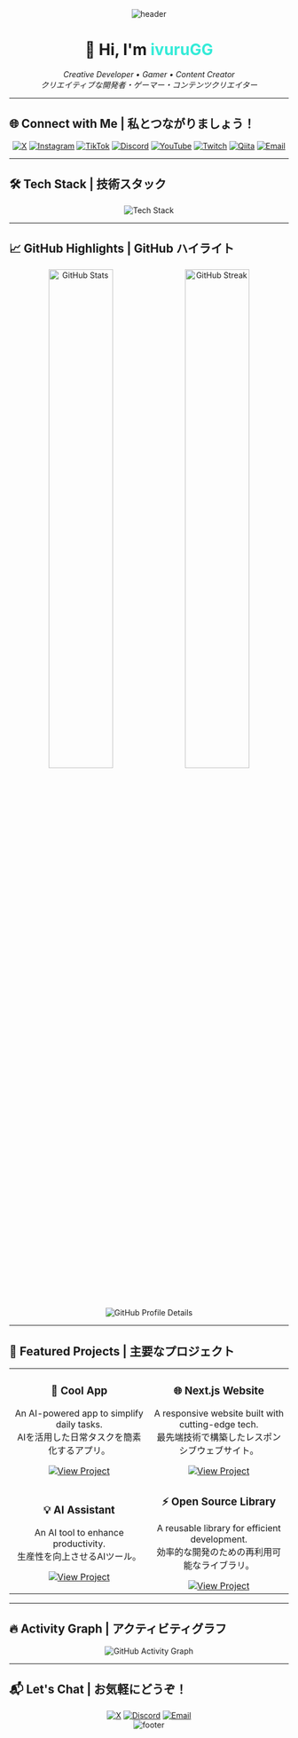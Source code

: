 <div align="center">
  <!-- GitHubロゴを用いたカスタムバナー -->
  <img src="https://capsule-render.vercel.app/api?type=waving&color=0:34ebd8,100:4568dc&height=250&section=header&text=Welcome%20to%20ivuruGG's%20Profile!&fontSize=40&fontAlignY=40&fontColor=ffffff&animation=fadeIn&desc=Crafting%20Experiences%20with%20Code&descAlign=50&descAlignY=60" alt="header" />
</div>

<h1 align="center">👋 Hi, I'm <span style="color:#34ebd8;">ivuruGG</span></h1>
<p align="center">
  <em>Creative Developer • Gamer • Content Creator</em><br>
  <em>クリエイティブな開発者・ゲーマー・コンテンツクリエイター</em>
</p>

---

## 🌐 Connect with Me | 私とつながりましょう！
<div align="center">
  <!-- 各種SNSリンク -->
  <a href="https://x.com/ivurugg"><img src="https://img.shields.io/badge/X-%231DA1F2.svg?style=for-the-badge&logo=x&logoColor=white" alt="X" /></a>
  <a href="https://www.instagram.com/ivurugg/"><img src="https://img.shields.io/badge/Instagram-%23E4405F.svg?style=for-the-badge&logo=instagram&logoColor=white" alt="Instagram" /></a>
  <a href="https://www.tiktok.com/@ivurugg"><img src="https://img.shields.io/badge/TikTok-%23000000.svg?style=for-the-badge&logo=tiktok&logoColor=white" alt="TikTok" /></a>
  <a href="https://discord.gg/gnm7Uk4gfZ"><img src="https://img.shields.io/badge/Discord-%235865F2.svg?style=for-the-badge&logo=discord&logoColor=white" alt="Discord" /></a>
  <a href="https://www.youtube.com/channel/UCClGQH-Q0HXHfWLZboGUX0Q"><img src="https://img.shields.io/badge/YouTube-%23FF0000.svg?style=for-the-badge&logo=youtube&logoColor=white" alt="YouTube" /></a>
  <a href="https://www.twitch.tv/ivurugg"><img src="https://img.shields.io/badge/Twitch-%239146FF.svg?style=for-the-badge&logo=twitch&logoColor=white" alt="Twitch" /></a>
  <a href="https://qiita.com/ivuruDev"><img src="https://img.shields.io/badge/Qiita-55C500.svg?style=for-the-badge&logo=Qiita&logoColor=white" alt="Qiita" /></a>
  <a href="mailto:ivuruGG.info@gmail.com"><img src="https://img.shields.io/badge/Email-D14836.svg?style=for-the-badge&logo=gmail&logoColor=white" alt="Email" /></a>
</div>

---

## 🛠️ Tech Stack | 技術スタック
<div align="center">
  <img src="https://skillicons.dev/icons?i=html,css,js,ts,react,nextjs,nodejs,python,django,aws,docker,figma,vscode&perline=8" alt="Tech Stack" />
</div>

---

## 📈 GitHub Highlights | GitHub ハイライト
<div align="center">
  <img src="https://github-readme-stats.vercel.app/api?username=ivurugg&show_icons=true&theme=tokyonight&hide_border=true" alt="GitHub Stats" width="48%" />
  <img src="https://github-readme-streak-stats.herokuapp.com/?user=ivurugg&theme=tokyonight&hide_border=true" alt="GitHub Streak" width="48%" />
</div>
<div align="center">
  <img src="https://github-profile-summary-cards.vercel.app/api/cards/profile-details?username=ivurugg&theme=tokyonight" alt="GitHub Profile Details" />
</div>

---

## 🚀 Featured Projects | 主要なプロジェクト
<div align="center">
  <table>
    <tr>
      <td align="center" width="50%">
        <h3>📱 Cool App</h3>
        <p>An AI-powered app to simplify daily tasks.<br>AIを活用した日常タスクを簡素化するアプリ。</p>
        <a href="https://github.com/ivurugg/project1"><img src="https://img.shields.io/badge/View%20Project-blue?style=flat-square&logo=github" alt="View Project" /></a>
      </td>
      <td align="center" width="50%">
        <h3>🌐 Next.js Website</h3>
        <p>A responsive website built with cutting-edge tech.<br>最先端技術で構築したレスポンシブウェブサイト。</p>
        <a href="https://github.com/ivurugg/project2"><img src="https://img.shields.io/badge/View%20Project-blue?style=flat-square&logo=github" alt="View Project" /></a>
      </td>
    </tr>
    <tr>
      <td align="center" width="50%">
        <h3>💡 AI Assistant</h3>
        <p>An AI tool to enhance productivity.<br>生産性を向上させるAIツール。</p>
        <a href="https://github.com/ivurugg/project3"><img src="https://img.shields.io/badge/View%20Project-blue?style=flat-square&logo=github" alt="View Project" /></a>
      </td>
      <td align="center" width="50%">
        <h3>⚡ Open Source Library</h3>
        <p>A reusable library for efficient development.<br>効率的な開発のための再利用可能なライブラリ。</p>
        <a href="https://github.com/ivurugg/project4"><img src="https://img.shields.io/badge/View%20Project-blue?style=flat-square&logo=github" alt="View Project" /></a>
      </td>
    </tr>
  </table>
</div>

---

## 🔥 Activity Graph | アクティビティグラフ
<div align="center">
  <img src="https://github-readme-activity-graph.cyclic.app/graph?username=ivurugg&theme=tokyo-night&hide_border=true" alt="GitHub Activity Graph" />
</div>

---

## 📬 Let's Chat | お気軽にどうぞ！
<div align="center">
  <a href="https://x.com/ivurugg"><img src="https://img.shields.io/badge/X-%231DA1F2.svg?style=for-the-badge&logo=x&logoColor=white" alt="X" /></a>
  <a href="https://discord.gg/gnm7Uk4gfZ"><img src="https://img.shields.io/badge/Discord-%235865F2.svg?style=for-the-badge&logo=discord&logoColor=white" alt="Discord" /></a>
  <a href="mailto:ivuruGG.info@gmail.com"><img src="https://img.shields.io/badge/Email-D14836.svg?style=for-the-badge&logo=gmail&logoColor=white" alt="Email" /></a>
</div>

<div align="center">
  <img src="https://capsule-render.vercel.app/api?type=waving&color=0:4568dc,100:34ebd8&height=200&section=footer&animation=fadeIn" alt="footer" />
</div>
